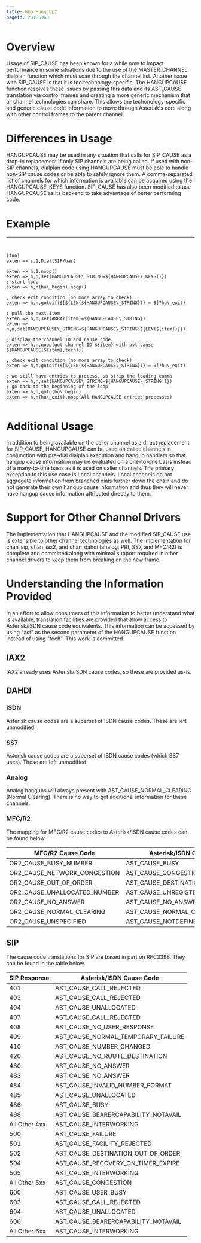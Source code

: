```yaml
---
title: Who Hung Up?
pageid: 20185363
---
```


Overview
========


Usage of SIP\_CAUSE has been known for a while now to impact performance in some situations due to the use of the MASTER\_CHANNEL dialplan function which must scan through the channel list. Another issue with SIP\_CAUSE is that it is too technology-specific. The HANGUPCAUSE function resolves these issues by passing this data and its AST\_CAUSE translation via control frames and creating a more generic mechanism that all channel technologies can share. This allows the techonology-specific and generic cause code information to move through Asterisk's core along with other control frames to the parent channel.


Differences in Usage
====================


HANGUPCAUSE may be used in any situation that calls for SIP\_CAUSE as a drop-in replacement if only SIP channels are being called. If used with non-SIP channels, dialplan code using HANGUPCAUSE must be able to handle non-SIP cause codes or be able to safely ignore them. A comma-separated list of channels for which information is available can be acquired using the HANGUPCAUSE\_KEYS function. SIP\_CAUSE has also been modified to use HANGUPCAUSE as its backend to take advantage of better performing code.


Example
=======




---

  
  


```


[foo]
exten => s,1,Dial(SIP/bar)

exten => h,1,noop()
exten => h,n,set(HANGUPCAUSE\_STRING=${HANGUPCAUSE\_KEYS()})
; start loop
exten => h,n(hu\_begin),noop()

; check exit condition (no more array to check)
exten => h,n,gotoif($[${LEN(${HANGUPCAUSE\_STRING})} = 0]?hu\_exit)

; pull the next item
exten => h,n,set(ARRAY(item)=${HANGUPCAUSE\_STRING})
exten => h,n,set(HANGUPCAUSE\_STRING=${HANGUPCAUSE\_STRING:${LEN(${item})}})

; display the channel ID and cause code
exten => h,n,noop(got channel ID ${item} with pvt cause ${HANGUPCAUSE(${item},tech)})

; check exit condition (no more array to check)
exten => h,n,gotoif($[${LEN(${HANGUPCAUSE\_STRING})} = 0]?hu\_exit)

; we still have entries to process, so strip the leading comma
exten => h,n,set(HANGUPCAUSE\_STRING=${HANGUPCAUSE\_STRING:1})
; go back to the beginning of the loop
exten => h,n,goto(hu\_begin)
exten => h,n(hu\_exit),noop(All HANGUPCAUSE entries processed)


```


Additional Usage
================


In addition to being available on the caller channel as a direct replacement for SIP\_CAUSE, HANGUPCAUSE can be used on callee channels in conjunction with pre-dial dialplan execution and hangup handlers so that hangup cause information may be evaluated on a one-to-one basis instead of a many-to-one basis as it is used on caller channels. The primary exception to this use case is Local channels. Local channels do not aggregate information from branched dials further down the chain and do not generate their own hangup cause information and thus they will never have hangup cause information attributed directly to them.


Support for Other Channel Drivers
=================================


The implementation that HANGUPCAUSE and the modified SIP\_CAUSE use is extensible to other channel technologies as well. The implementation for chan\_sip, chan\_iax2, and chan\_dahdi (analog, PRI, SS7, and MFC/R2) is complete and committed along with minimal support required in other channel drivers to keep them from breaking on the new frame.


Understanding the Information Provided
======================================


In an effort to allow consumers of this information to better understand what is available, translation facilities are provided that allow access to Asterisk/ISDN cause code equivalents. This information can be accessed by using "ast" as the second parameter of the HANGUPCAUSE function instead of using "tech". This work is committed.


IAX2
----


IAX2 already uses Asterisk/ISDN cause codes, so these are provided as-is.


DAHDI
-----


### ISDN


Asterisk cause codes are a superset of ISDN cause codes. These are left unmodified.


### SS7


Asterisk cause codes are a superset of ISDN cause codes (which SS7 uses). These are left unmodified.


### Analog


Analog hangups will always present with AST\_CAUSE\_NORMAL\_CLEARING (Normal Clearing). There is no way to get additional information for these channels.


### MFC/R2


The mapping for MFC/R2 cause codes to Asterisk/ISDN cause codes can be found below.




| MFC/R2 Cause Code | Asterisk/ISDN Cause Code |
| --- | --- |
| OR2\_CAUSE\_BUSY\_NUMBER | AST\_CAUSE\_BUSY |
| OR2\_CAUSE\_NETWORK\_CONGESTION | AST\_CAUSE\_CONGESTION |
| OR2\_CAUSE\_OUT\_OF\_ORDER | AST\_CAUSE\_DESTINATION\_OUT\_OF\_ORDER |
| OR2\_CAUSE\_UNALLOCATED\_NUMBER | AST\_CAUSE\_UNREGISTERED |
| OR2\_CAUSE\_NO\_ANSWER | AST\_CAUSE\_NO\_ANSWER |
| OR2\_CAUSE\_NORMAL\_CLEARING | AST\_CAUSE\_NORMAL\_CLEARING |
| OR2\_CAUSE\_UNSPECIFIED | AST\_CAUSE\_NOTDEFINED |


SIP
---


The cause code translations for SIP are based in part on RFC3398. They can be found in the table below.




| SIP Response | Asterisk/ISDN Cause Code |
| --- | --- |
| 401 | AST\_CAUSE\_CALL\_REJECTED |
| 403 | AST\_CAUSE\_CALL\_REJECTED |
| 404 | AST\_CAUSE\_UNALLOCATED |
| 407 | AST\_CAUSE\_CALL\_REJECTED |
| 408 | AST\_CAUSE\_NO\_USER\_RESPONSE |
| 409 | AST\_CAUSE\_NORMAL\_TEMPORARY\_FAILURE |
| 410 | AST\_CAUSE\_NUMBER\_CHANGED |
| 420 | AST\_CAUSE\_NO\_ROUTE\_DESTINATION |
| 480 | AST\_CAUSE\_NO\_ANSWER |
| 483 | AST\_CAUSE\_NO\_ANSWER |
| 484 | AST\_CAUSE\_INVALID\_NUMBER\_FORMAT |
| 485 | AST\_CAUSE\_UNALLOCATED |
| 486 | AST\_CAUSE\_BUSY |
| 488 | AST\_CAUSE\_BEARERCAPABILITY\_NOTAVAIL |
| All Other 4xx | AST\_CAUSE\_INTERWORKING |
| 500 | AST\_CAUSE\_FAILURE |
| 501 | AST\_CAUSE\_FACILITY\_REJECTED |
| 502 | AST\_CAUSE\_DESTINATION\_OUT\_OF\_ORDER |
| 504 | AST\_CAUSE\_RECOVERY\_ON\_TIMER\_EXPIRE |
| 505 | AST\_CAUSE\_INTERWORKING |
| All Other 5xx | AST\_CAUSE\_CONGESTION |
| 600 | AST\_CAUSE\_USER\_BUSY |
| 603 | AST\_CAUSE\_CALL\_REJECTED |
| 604 | AST\_CAUSE\_UNALLOCATED |
| 606 | AST\_CAUSE\_BEARERCAPABILITY\_NOTAVAIL |
| All Other 6xx | AST\_CAUSE\_INTERWORKING |


